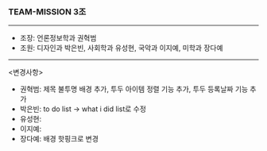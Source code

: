 ### TEAM-MISSION 3조
---
- 조장: 언론정보학과 권혁범
- 조원: 디자인과 박은빈, 사회학과 유성현, 국악과 이지예, 미학과 장다예
---
<변경사항>
- 권혁범: 제목 불투명 배경 추가, 투두 아이템 정렬 기능 추가, 투두 등록날짜 기능 추가 
- 박은빈: to do list -> what i did list로 수정
- 유성현: 
- 이지예: 
- 장다예: 배경 핫핑크로 변경
